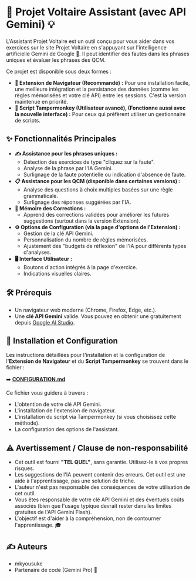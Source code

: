 # 🤖 Projet Voltaire Assistant (avec API Gemini) 💡

L'Assistant Projet Voltaire est un outil conçu pour vous aider dans vos exercices sur le site Projet Voltaire en s'appuyant sur l'intelligence artificielle Gemini de Google 🧠. Il peut identifier des fautes dans les phrases uniques et évaluer les phrases des QCM.

Ce projet est disponible sous deux formes :
* **🌟 Extension de Navigateur (Recommandé) :** Pour une installation facile, une meilleure intégration et la persistance des données (comme les règles mémorisées et votre clé API) entre les sessions. C'est la version maintenue en priorité.
* **📜 Script Tampermonkey (Utilisateur avancé), (Fonctionne aussi avec la nouvelle interface) :** Pour ceux qui préfèrent utiliser un gestionnaire de scripts.

## ✨ Fonctionnalités Principales

* **✍️ Assistance pour les phrases uniques :**
    * Détection des exercices de type "cliquez sur la faute".
    * Analyse de la phrase par l'IA Gemini.
    * Surlignage de la faute potentielle ou indication d'absence de faute.
* **📋 Assistance pour les QCM (disponible dans certaines versions) :**
    * Analyse des questions à choix multiples basées sur une règle grammaticale.
    * Surlignage des réponses suggérées par l'IA.
* **🧠 Mémoire des Corrections :**
    * Apprend des corrections validées pour améliorer les futures suggestions (surtout dans la version Extension).
* **⚙️ Options de Configuration (via la page d'options de l'Extension) :**
    * Gestion de la clé API Gemini.
    * Personnalisation du nombre de règles mémorisées.
    * Ajustement des "budgets de réflexion" de l'IA pour différents types d'analyses.
* **🖥️ Interface Utilisateur :**
    * Boutons d'action intégrés à la page d'exercice.
    * Indications visuelles claires.

## 🛠️ Prérequis

* Un navigateur web moderne (Chrome, Firefox, Edge, etc.).
* Une **clé API Gemini** valide. Vous pouvez en obtenir une gratuitement depuis [Google AI Studio](https://aistudio.google.com/).

## 🚀 Installation et Configuration

Les instructions détaillées pour l'installation et la configuration de l'**Extension de Navigateur** et du **Script Tampermonkey** se trouvent dans le fichier :

➡️ **[CONFIGURATION.md](CONFIGURATION.md)**

Ce fichier vous guidera à travers :
* L'obtention de votre clé API Gemini.
* L'installation de l'extension de navigateur.
* L'installation du script via Tampermonkey (si vous choisissez cette méthode).
* La configuration des options de l'assistant.

## ⚠️ Avertissement / Clause de non-responsabilité

* Cet outil est fourni **"TEL QUEL"**, sans garantie. Utilisez-le à vos propres risques.
* Les suggestions de l'IA peuvent contenir des erreurs. Cet outil est une aide à l'apprentissage, pas une solution de triche.
* L'auteur n'est pas responsable des conséquences de votre utilisation de cet outil.
* Vous êtes responsable de votre clé API Gemini et des éventuels coûts associés (bien que l'usage typique devrait rester dans les limites gratuites de l'API Gemini Flash).
* L'objectif est d'aider à la compréhension, non de contourner l'apprentissage. 🎓

## ✍️ Auteurs

* mkyousuke
* Partenaire de code (Gemini Pro) 🤖